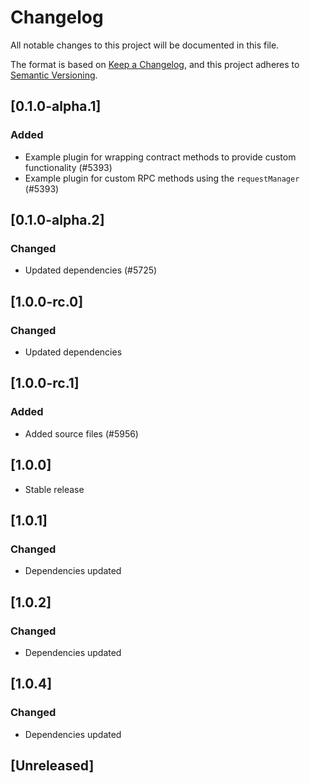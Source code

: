 # Changelog

All notable changes to this project will be documented in this file.

The format is based on [Keep a Changelog](https://keepachangelog.com/en/1.0.0/),
and this project adheres to [Semantic Versioning](https://semver.org/spec/v2.0.0.html).

<!-- EXAMPLE

## [1.0.0]

### Added

- I've added feature XY (#1000)

### Changed

- I've cleaned up XY (#1000)

### Deprecated

- I've deprecated XY (#1000)

### Removed

- I've removed XY (#1000)

### Fixed

- I've fixed XY (#1000)

### Security

- I've improved the security in XY (#1000)

-->

## [0.1.0-alpha.1]

### Added

-   Example plugin for wrapping contract methods to provide custom functionality (#5393)
-   Example plugin for custom RPC methods using the `requestManager` (#5393)

## [0.1.0-alpha.2]

### Changed

-   Updated dependencies (#5725)

## [1.0.0-rc.0]

### Changed

-   Updated dependencies

## [1.0.0-rc.1]

### Added

-   Added source files (#5956)

## [1.0.0]

-   Stable release

## [1.0.1]

### Changed

-   Dependencies updated

## [1.0.2]

### Changed

-   Dependencies updated

## [1.0.4]

### Changed

-   Dependencies updated

## [Unreleased]
